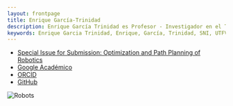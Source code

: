```yaml
---
layout: frontpage
title: Enrique García-Trinidad
description: Enrique García Trinidad es Profesor - Investigador en el Tecnológico Nacional de México y en el Subsistema de Universidades Tecnológicas
keywords: Enrique Garcia Trinidad, Enrique, García, Trinidad, SNI, UTFV, TESH, robótica, ROS, Gazebo, RVIZ, machine, learning 
---
```


<div class="navbar">
  <div class="navbar-inner">
      <ul class="nav">
          <li><a href="https://enriquegarcia.xyz/pages/research/special_issue">Special Issue for Submission: Optimization and Path Planning of Robotics</a></li>
          <li><a href="https://scholar.google.com/citations?user=l7jVmF8AAAAJ&hl=es">Google Académico</a></li>
          <li><a href="https://orcid.org/0000-0003-2875-0500">ORCID</a></li>
          <li><a href="https://github.com/enriGarcia">GitHub</a></li>
      </ul>
  </div>
</div>

![Robots]({{BASE_PATH}}/assets/background.jpg)
